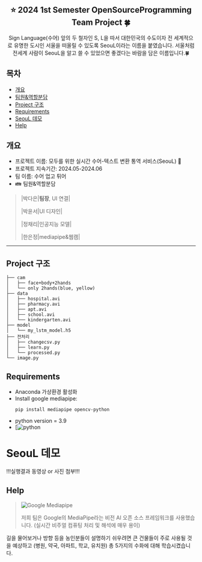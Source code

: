 <div align="center">
<h2> ⭐ 2024 1st Semester OpenSourceProgramming Team Project 🍀</h2>
Sign Language(수어) 앞의 두 철자인 S, L을 따서 대한민국의 수도이자 전 세계적으로 유명한 도시인 서울을 떠올릴 수 있도록 SeouL이라는 이름을 붙였습니다.
서울처럼 전세계 사람이 SeouL을 알고 쓸 수 있었으면 좋겠다는 바람을 담은 이름입니다.🍀
</div>

## 목차
  - [개요](#개요) 
  - [팀원&역할분담](#팀원&역할분담)
  - [Project 구조](#Project-구조)
  - [Requirements](#Requirements)
  - [SeouL 데모](#SeouL-데모)
  - [Help](#Help)

## 개요
- 프로젝트 이름: 모두를 위한 실시간 수어-텍스트 변환 통역 서비스(SeouL) 🚌
- 프로젝트 지속기간: 2024.05-2024.06
- 팀 이름: 수어 업고 튀어
- 👪 팀원&역할분담
>   |박다은|**팀장**, UI 연결|
>
>  |박윤서|UI 디자인|
>
>  |정채리|인공지능 모델|
>
>  |한은정|mediapipe&웹캠|

***

## Project 구조

```
├── cam
│   ├── face+body+2hands
│   └── only 2hands(blue, yellow)
├── data
│   ├── hospital.avi
│   ├── pharmacy.avi
│   ├── apt.avi
│   ├── school.avi
│   └── kindergarten.avi
├── model
│   └── my_lstm_model.h5
├── 전처리
│   ├── changecsv.py
│   ├── learn.py
│   └── processed.py
└── image.py

```

## Requirements
* Anaconda 가상환경 활성화
* Install google mediapipe:
  ```shell
  pip install mediapipe opencv-python
  ```
* python version = 3.9
* [![python](https://code.visualstudio.com/)
  
# SeouL 데모

!!!실행결과 동영상 or 사진 첨부!!!

## Help

>![Google Mediapipe](https://github.com/onesilver04/SeouL/assets/141193305/bb47481d-3ddf-43c0-905b-2a710dcf3e23)
>
>저희 팀은 Google의 MediaPipe라는 비전 AI 오픈 소스 프레임워크를 사용했습니다.
(실시간 비주얼 컴퓨팅 처리 및 해석에 매우 용이)

길을 물어보거나 방향 등을 농인분들이 설명하기 쉬우려면 큰 건물들이 주로 사용될 것을 예상하고
(병원, 약국, 아파트, 학교, 유치원) 총 5가지의 수화에 대해 학습시켰습니다.
